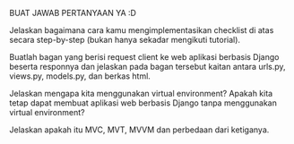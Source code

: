 BUAT JAWAB PERTANYAAN YA :D

Jelaskan bagaimana cara kamu mengimplementasikan checklist di atas secara step-by-step (bukan hanya sekadar mengikuti tutorial).

Buatlah bagan yang berisi request client ke web aplikasi berbasis Django beserta responnya dan jelaskan pada bagan tersebut kaitan antara urls.py, views.py, models.py, dan berkas html.

Jelaskan mengapa kita menggunakan virtual environment? Apakah kita tetap dapat membuat aplikasi web berbasis Django tanpa menggunakan virtual environment?

Jelaskan apakah itu MVC, MVT, MVVM dan perbedaan dari ketiganya.